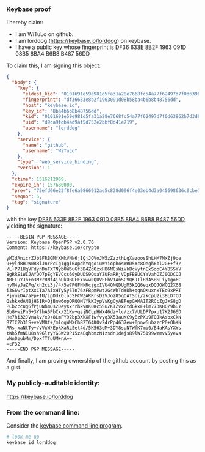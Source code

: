 ### Keybase proof

I hereby claim:

  * I am WiTuLo on github.
  * I am lorddog (https://keybase.io/lorddog) on keybase.
  * I have a public key whose fingerprint is DF36 633E 8B2F 1963 091D  08B5 8BA4 B6B8 B487 56DD

To claim this, I am signing this object:

```json
{
  "body": {
    "key": {
      "eldest_kid": "0101691e59e981d5fa31a28e7668fc54a77f62497d7f0d63962b7d3d8b28bba511950a",
      "fingerprint": "df36633e8b2f1963091d08b58ba4b6b8b48756dd",
      "host": "keybase.io",
      "key_id": "8ba4b6b8b48756dd",
      "kid": "0101691e59e981d5fa31a28e7668fc54a77f62497d7f0d63962b7d3d8b28bba511950a",
      "uid": "d9ca9fdb4ad9af5d752e2bbf8d41e719",
      "username": "lorddog"
    },
    "service": {
      "name": "github",
      "username": "WiTuLo"
    },
    "type": "web_service_binding",
    "version": 1
  },
  "ctime": 1516212969,
  "expire_in": 157680000,
  "prev": "75efd66e23f8fe6a9866912ae5c838d096f4e03eb4d3a045698636c9cbe7ad2f",
  "seqno": 5,
  "tag": "signature"
}
```

with the key [DF36 633E 8B2F 1963 091D  08B5 8BA4 B6B8 B487 56DD](https://keybase.io/lorddog), yielding the signature:

```
-----BEGIN PGP MESSAGE-----
Version: Keybase OpenPGP v2.0.76
Comment: https://keybase.io/crypto

yMIdAnicrZJbSFRBGMfXMkVNN6jIQjJOVoJW5zZzzthLgXazoosShLHM7MxZj9oe
9+yldBHJW0RRlJnYPcIgIggi6ApdhYqgoiuWYiophosWRD5Yc8Qegh6bl2G++f3/
/L+P71HqVFdynDnTXTNybOW6uGf3D4ZdOzxHB6MCsWiVkBcVytnExSooC4Y85SYV
8gRREiWIJAYQQ7pEgYEVCcs60yDUDS9QsaYZUFaRRjVDpFBBUCYaVahOZJ0QDCQJ
ARELuYJh+n3MrrRNf4jbUkOBUFEYxwwJQUVEEhV1AnSCVQKJTlRdA5BSLiy1go6C
hyM4yJaZFq/xh2ci3j/4/5w7PGFHkRcjgxIVU4QNQDUgM5kQQ6eqxDQJOWCQ2X68
i3G6wrIptXxCTa7AixHTy5y5Tn76zFBpmPwt2G4WhTdYDh+qqnQKuxnxTEo9xPRT
PjyuiDA7aFp+IU/ipDdkOloJSFCWZARRrsD2VJo285gOATSoi/zkCpU2i3BLDTCD
QshkxdANBjHSIR+QjBnw6opORQQNlYkKIypVsKgCyAEFepGXMA1T2RCcZgJ+S8gD
PCb2ccug6fPjUNhmQs2DeyXxrrhkV8K0Kc5SuZKTZvxZtdGkxF+lm773KHO/9hUY
8bG+wiPn5+3YlhA6PbCx/21Kw+qsjNCLpHWx46dz+lc/zx7/ULDP7pxu17K2J66D
He7hi32JVnakv/x9+8LmFY92bp3XkXFiwfvyq3X53auKC9yBzPXu9FQJkAsbxCkN
B7IC2b31S+veVM8f+/mlqgWMXCh82T64KOv24rPp4637ew+0pnw6ubzzcP0+OhKN
RRsjxaNtTy+/vVxW/EpkXaRLSet4d/5K563eM+3DY8suNTWfK7mb0/B4aKAsYXYs
tWh5fmN1U8sh96lryYGSW20P15zaEqhbmzN1zsdn1dejsR9lW75199wYmvV5yeva
vWn0zubMm/DpxfTfuUM+nA==
=cF32
-----END PGP MESSAGE-----

```

And finally, I am proving ownership of the github account by posting this as a gist.

### My publicly-auditable identity:

https://keybase.io/lorddog

### From the command line:

Consider the [keybase command line program](https://keybase.io/download).

```bash
# look me up
keybase id lorddog
```
